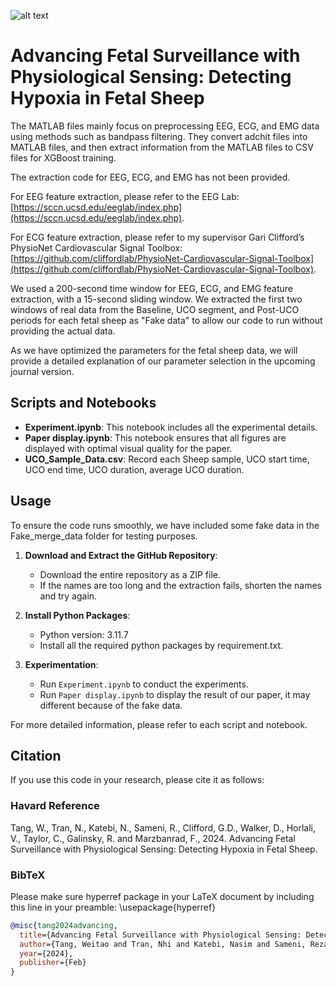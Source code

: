 ![alt text](https://zenodo.org/badge/DOI/10.5281/zenodo.13668416.svg)

# Advancing Fetal Surveillance with Physiological Sensing: Detecting Hypoxia in Fetal Sheep

The MATLAB files mainly focus on preprocessing EEG, ECG, and EMG data using methods such as bandpass filtering. They convert adchit files into MATLAB files, and then extract information from the MATLAB files to CSV files for XGBoost training.

The extraction code for EEG, ECG, and EMG has not been provided.

For EEG feature extraction, please refer to the EEG Lab: [https://sccn.ucsd.edu/eeglab/index.php](https://sccn.ucsd.edu/eeglab/index.php).

For ECG feature extraction, please refer to my supervisor Gari Clifford’s PhysioNet Cardiovascular Signal Toolbox: [https://github.com/cliffordlab/PhysioNet-Cardiovascular-Signal-Toolbox](https://github.com/cliffordlab/PhysioNet-Cardiovascular-Signal-Toolbox).

We used a 200-second time window for EEG, ECG, and EMG feature extraction, with a 15-second sliding window. We extracted the first two windows of real data from the Baseline, UCO segment, and Post-UCO periods for each fetal sheep as "Fake data" to allow our code to run without providing the actual data.

As we have optimized the parameters for the fetal sheep data, we will provide a detailed explanation of our parameter selection in the upcoming journal version.

## Scripts and Notebooks

- **Experiment.ipynb**: This notebook includes all the experimental details.
- **Paper display.ipynb**: This notebook ensures that all figures are displayed with optimal visual quality for the paper.
- **UCO_Sample_Data.csv**: Record each Sheep sample, UCO start time, UCO end time, UCO duration, average UCO duration.

## Usage

To ensure the code runs smoothly, we have included some fake data in the Fake_merge_data folder for testing purposes.

1. **Download and Extract the GitHub Repository**:
   - Download the entire repository as a ZIP file.
   - If the names are too long and the extraction fails, shorten the names and try again.

2. **Install Python Packages**:
   - Python version: 3.11.7
   - Install all the required python packages by requirement.txt.

3. **Experimentation**:
   - Run `Experiment.ipynb` to conduct the experiments. 
   - Run `Paper display.ipynb` to display the result of our paper, it may different because of the fake data.

For more detailed information, please refer to each script and notebook.


## Citation

If you use this code in your research, please cite it as follows:

### Havard Reference

Tang, W., Tran, N., Katebi, N., Sameni, R., Clifford, G.D., Walker, D., Horlali, V., Taylor, C., Galinsky, R. and Marzbanrad, F., 2024. Advancing Fetal Surveillance with Physiological Sensing: Detecting Hypoxia in Fetal Sheep.


### BibTeX

Please make sure hyperref package in your LaTeX document by including this line in your preamble: \usepackage{hyperref}

```bibtex
@misc{tang2024advancing,
  title={Advancing Fetal Surveillance with Physiological Sensing: Detecting Hypoxia in Fetal Sheep},
  author={Tang, Weitao and Tran, Nhi and Katebi, Nasim and Sameni, Reza and Clifford, Gari D and Walker, David and Horlali, Vaishnavi and Taylor, Callum and Galinsky, Robert and Marzbanrad, Faezeh},
  year={2024},
  publisher={Feb}
}
